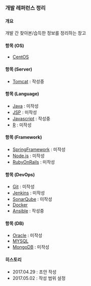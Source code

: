 ### 개발 레퍼런스 정리

#### 개요
개발 간 찾아본/습득한 정보를 정리하는 창고

#### 항목 (OS)
- [CentOS](https://github.com/juneyoung/DEV-INFOS/blob/master/CentOS/README.md) 

#### 항목 (Server)
- [Tomcat](https://github.com/juneyoung/DEV-INFOS/blob/master/Tomcat/README.md) : 작성중

#### 항목 (Language)
- [Java]() : 미작성
- [JSP]() : 미작성
- [Javascript](https://github.com/juneyoung/DEV-INFOS/tree/master/Javascript) : 작성중
- [R]() : 미작성

#### 항목 (Framework)
- [SpringFramework]() : 미작성
- [Node.js]() : 미작성
- [RubyOnRails]() : 미작성

#### 항목 (DevOps)
- [Git]() : 미작성
- [Jenkins]() : 미작성
- [SonarQube]() : 미작성
- [Docker](https://github.com/juneyoung/DEV-INFOS/blob/master/Docker/README.md)
- [Ansible](https://github.com/juneyoung/DEV-INFOS/blob/master/Ansible/README.md) : 작성중

#### 항목 (DB)
- [Oracle]() : 미작성
- [MYSQL](https://github.com/juneyoung/DEV-INFOS/blob/master/MYSQL/README.md)
- [MongoDB]() : 미작성

#### 히스토리
- 2017.04.29 : 초안 작성
- 2017.05.02 : 작성 범위 설정
